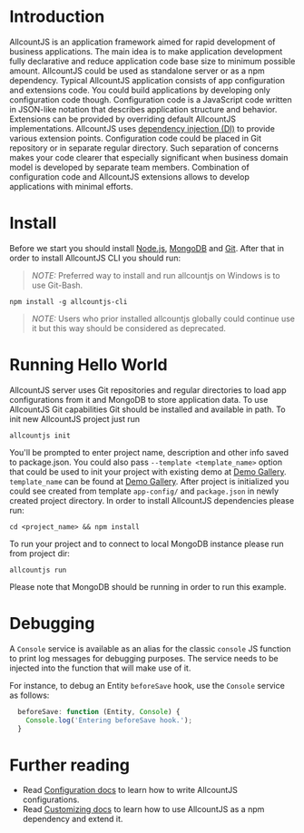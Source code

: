 # Introduction

AllcountJS is an application framework aimed for rapid development of business applications.
The main idea is to make application development fully declarative and reduce application code base size to minimum possible amount.
AllcountJS could be used as standalone server or as a npm dependency.
Typical AllcountJS application consists of app configuration and extensions code.
You could build applications by developing only configuration code though.
Configuration code is a JavaScript code written in JSON-like notation that describes application structure and behavior.
Extensions can be provided by overriding default AllcountJS implementations.
AllcountJS uses [dependency injection (DI)](http://en.wikipedia.org/wiki/Dependency_injection) to provide various extension points.
Configuration code could be placed in Git repository or in separate regular directory.
Such separation of concerns makes your code clearer that especially significant when business domain model is developed by separate team members.
Combination of configuration code and AllcountJS extensions allows to develop applications with minimal efforts.

# Install
Before we start you should install [Node.js](http://nodejs.org/), [MongoDB](http://www.mongodb.org/) and [Git](http://git-scm.com/).
After that in order to install AllcountJS CLI you should run:

> *NOTE:* Preferred way to install and run allcountjs on Windows is to use Git-Bash.

```
npm install -g allcountjs-cli
```

> *NOTE:* Users who prior installed allcountjs globally could continue use it but this way should be considered as deprecated.

# Running Hello World
AllcountJS server uses Git repositories and regular directories to load app configurations from it and MongoDB to store application data.
To use AllcountJS Git capabilities Git should be installed and available in path.
To init new AllcountJS project just run

```
allcountjs init
```

You'll be prompted to enter project name, description and other info saved to package.json.
You could also pass `--template <template_name>` option that could be used to init your project with existing demo at [Demo Gallery](https://allcountjs.com/entity/DemoGallery).
`template_name` can be found at [Demo Gallery](https://allcountjs.com/entity/DemoGallery).
After project is initialized you could see created from template `app-config/` and `package.json` in newly created project directory.
In order to install AllcountJS dependencies please run:

`cd <project_name> && npm install`

To run your project and to connect to local MongoDB instance please run from project dir:

`allcountjs run`

Please note that MongoDB should be running in order to run this example.

# Debugging

A `Console` service is available as an alias for the classic `console` JS function to print log messages for debugging purposes.
The service needs to be injected into the function that will make use of it.

For instance, to debug an Entity `beforeSave` hook, use the `Console` service as follows:

```js
  beforeSave: function (Entity, Console) {
    Console.log('Entering beforeSave hook.');
  }
```

# Further reading

- Read [Configuration docs](/docs/apps) to learn how to write AllcountJS configurations.
- Read [Customizing docs](/docs/server) to learn how to use AllcountJS as a npm dependency and extend it.
